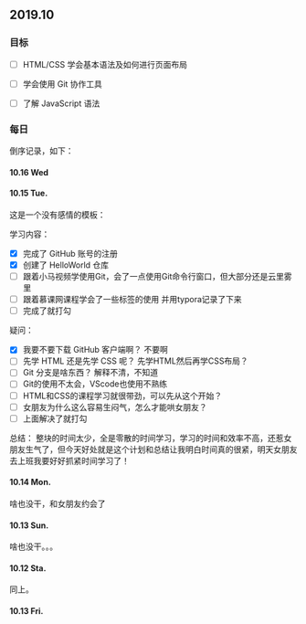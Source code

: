 ## 2019.10

### 目标

- [ ] HTML/CSS 学会基本语法及如何进行页面布局
- [ ] 学会使用 Git 协作工具
- [ ] 了解 JavaScript 语法



### 每日

倒序记录，如下：

#### 10.16 Wed



#### 10.15 Tue.

这是一个没有感情的模板：

学习内容：

- [x] 完成了 GitHub 账号的注册
- [x] 创建了 HelloWorld 仓库
- [ ] 跟着小马视频学使用Git，会了一点使用Git命令行窗口，但大部分还是云里雾里
- [ ] 跟着慕课网课程学会了一些标签的使用 并用typora记录了下来
- [ ] 完成了就打勾

疑问：

- [x] 我要不要下载 GitHub 客户端啊？   不要啊
- [ ] 先学 HTML 还是先学 CSS 呢？      先学HTML然后再学CSS布局？
- [ ] Git 分支是啥东西？               解释不清，不知道
- [ ] Git的使用不太会，VScode也使用不熟练
- [ ] HTML和CSS的课程学习就很带劲，可以先从这个开始？
- [ ] 女朋友为什么这么容易生闷气，怎么才能哄女朋友？ 
- [ ] 上面解决了就打勾

总结：
整块的时间太少，全是零散的时间学习，学习的时间和效率不高，还惹女朋友生气了，但今天好处就是这个计划和总结让我明白时间真的很紧，明天女朋友去上班我要好好抓紧时间学习了！


#### 10.14 Mon.

啥也没干，和女朋友约会了



#### 10.13 Sun.

啥也没干。。。



#### 10.12 Sta.

同上。



#### 10.13 Fri.



